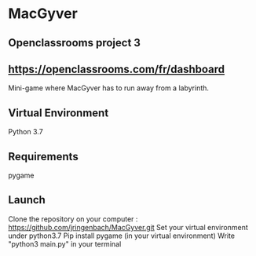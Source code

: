 # MacGyver

Openclassrooms project 3
--------------
https://openclassrooms.com/fr/dashboard
--------------
Mini-game where MacGyver has to run away from a labyrinth. 

Virtual Environment
--------------------------------
Python 3.7

Requirements
--------------------------------
pygame 

Launch
--------------------------------
Clone the repository on your computer : https://github.com/jringenbach/MacGyver.git
Set your virtual environment under python3.7
Pip install pygame (in your virtual environment)
Write "python3 main.py" in your terminal


